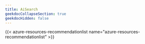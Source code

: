 ```yaml
---
title: AiSearch
geekdocCollapseSection: true
geekdocHidden: false
---
```


{{< azure-resources-recommendationlist name="azure-resources-recommendationlist" >}}
